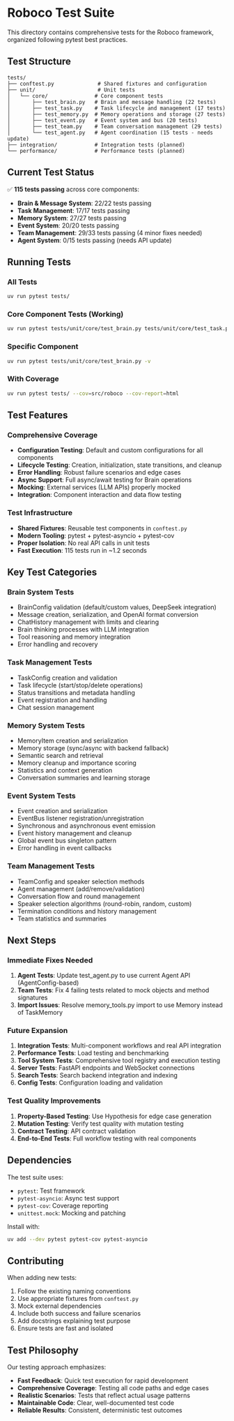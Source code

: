 # Roboco Test Suite

This directory contains comprehensive tests for the Roboco framework, organized following pytest best practices.

## Test Structure

```
tests/
├── conftest.py              # Shared fixtures and configuration
├── unit/                    # Unit tests
│   └── core/               # Core component tests
│       ├── test_brain.py   # Brain and message handling (22 tests)
│       ├── test_task.py    # Task lifecycle and management (17 tests)
│       ├── test_memory.py  # Memory operations and storage (27 tests)
│       ├── test_event.py   # Event system and bus (20 tests)
│       ├── test_team.py    # Team conversation management (29 tests)
│       └── test_agent.py   # Agent coordination (15 tests - needs update)
├── integration/            # Integration tests (planned)
└── performance/            # Performance tests (planned)
```

## Current Test Status

✅ **115 tests passing** across core components:

- **Brain & Message System**: 22/22 tests passing
- **Task Management**: 17/17 tests passing
- **Memory System**: 27/27 tests passing
- **Event System**: 20/20 tests passing
- **Team Management**: 29/33 tests passing (4 minor fixes needed)
- **Agent System**: 0/15 tests passing (needs API update)

## Running Tests

### All Tests

```bash
uv run pytest tests/
```

### Core Component Tests (Working)

```bash
uv run pytest tests/unit/core/test_brain.py tests/unit/core/test_task.py tests/unit/core/test_memory.py tests/unit/core/test_event.py
```

### Specific Component

```bash
uv run pytest tests/unit/core/test_brain.py -v
```

### With Coverage

```bash
uv run pytest tests/ --cov=src/roboco --cov-report=html
```

## Test Features

### Comprehensive Coverage

- **Configuration Testing**: Default and custom configurations for all components
- **Lifecycle Testing**: Creation, initialization, state transitions, and cleanup
- **Error Handling**: Robust failure scenarios and edge cases
- **Async Support**: Full async/await testing for Brain operations
- **Mocking**: External services (LLM APIs) properly mocked
- **Integration**: Component interaction and data flow testing

### Test Infrastructure

- **Shared Fixtures**: Reusable test components in `conftest.py`
- **Modern Tooling**: pytest + pytest-asyncio + pytest-cov
- **Proper Isolation**: No real API calls in unit tests
- **Fast Execution**: 115 tests run in ~1.2 seconds

## Key Test Categories

### Brain System Tests

- BrainConfig validation (default/custom values, DeepSeek integration)
- Message creation, serialization, and OpenAI format conversion
- ChatHistory management with limits and clearing
- Brain thinking processes with LLM integration
- Tool reasoning and memory integration
- Error handling and recovery

### Task Management Tests

- TaskConfig creation and validation
- Task lifecycle (start/stop/delete operations)
- Status transitions and metadata handling
- Event registration and handling
- Chat session management

### Memory System Tests

- MemoryItem creation and serialization
- Memory storage (sync/async with backend fallback)
- Semantic search and retrieval
- Memory cleanup and importance scoring
- Statistics and context generation
- Conversation summaries and learning storage

### Event System Tests

- Event creation and serialization
- EventBus listener registration/unregistration
- Synchronous and asynchronous event emission
- Event history management and cleanup
- Global event bus singleton pattern
- Error handling in event callbacks

### Team Management Tests

- TeamConfig and speaker selection methods
- Agent management (add/remove/validation)
- Conversation flow and round management
- Speaker selection algorithms (round-robin, random, custom)
- Termination conditions and history management
- Team statistics and summaries

## Next Steps

### Immediate Fixes Needed

1. **Agent Tests**: Update test_agent.py to use current Agent API (AgentConfig-based)
2. **Team Tests**: Fix 4 failing tests related to mock objects and method signatures
3. **Import Issues**: Resolve memory_tools.py import to use Memory instead of TaskMemory

### Future Expansion

1. **Integration Tests**: Multi-component workflows and real API integration
2. **Performance Tests**: Load testing and benchmarking
3. **Tool System Tests**: Comprehensive tool registry and execution testing
4. **Server Tests**: FastAPI endpoints and WebSocket connections
5. **Search Tests**: Search backend integration and indexing
6. **Config Tests**: Configuration loading and validation

### Test Quality Improvements

1. **Property-Based Testing**: Use Hypothesis for edge case generation
2. **Mutation Testing**: Verify test quality with mutation testing
3. **Contract Testing**: API contract validation
4. **End-to-End Tests**: Full workflow testing with real components

## Dependencies

The test suite uses:

- `pytest`: Test framework
- `pytest-asyncio`: Async test support
- `pytest-cov`: Coverage reporting
- `unittest.mock`: Mocking and patching

Install with:

```bash
uv add --dev pytest pytest-cov pytest-asyncio
```

## Contributing

When adding new tests:

1. Follow the existing naming conventions
2. Use appropriate fixtures from `conftest.py`
3. Mock external dependencies
4. Include both success and failure scenarios
5. Add docstrings explaining test purpose
6. Ensure tests are fast and isolated

## Test Philosophy

Our testing approach emphasizes:

- **Fast Feedback**: Quick test execution for rapid development
- **Comprehensive Coverage**: Testing all code paths and edge cases
- **Realistic Scenarios**: Tests that reflect actual usage patterns
- **Maintainable Code**: Clear, well-documented test code
- **Reliable Results**: Consistent, deterministic test outcomes
